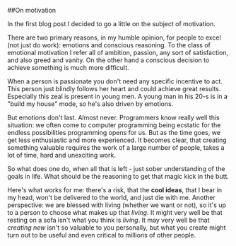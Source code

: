 
##On motivation

  In the first blog post I decided to go a little on the subject of motivation.

  There are two primary reasons, in my humble opinion, for people to excel (not just do work):
  emotions and conscious reasoning. To the class of emotional motivation I refer all of ambition, 
  passion, any sort of satisfaction, and also greed and vanity. On the other hand a conscious decision
  to achieve something is much more difficult.

  When a person is passionate you don't need any specific incentive to act. This person just blindly
  follows her heart and could achieve great results. Especially this zeal is present in young men.
  A young man in his 20-s is in a "build my house" mode, so he's also driven by emotions. 

  But emotions don't last. Almost never. Programmers know really well this situation: we often come to
  computer programming being ecstatic for the endless possibilities programming opens for us. But 
  as the time goes, we get less enthusiastic and more experienced. It becomes clear, that creating
  something valuable requires the work of a large number of people, takes a lot of time, hard and 
  unexciting work.

  So what does one do, when all that is left - just sober understanding of the goals in life.
  What should be the reasoning to get that magic kick in the butt.

  Here's what works for me: there's a risk, that the __cool ideas__, that I bear in my head,  won't be 
  delivered to the world, and just die with me. Another perspective: we are blessed with living (whether 
  we want or not), so it's up to a person to choose what makes up that *living*. It might very well be
  that resting on a sofa isn't what you think is *living*. It may very well be that *creating new* isn't
  so valuable to you personally, but what you create might turn out to be useful and even critical to
  millions of other people.

